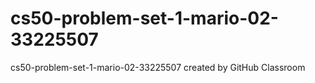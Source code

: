 # cs50-problem-set-1-mario-02-33225507
cs50-problem-set-1-mario-02-33225507 created by GitHub Classroom
